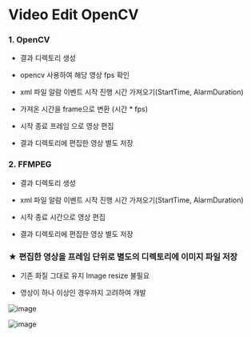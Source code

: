 # Video Edit OpenCV


### 1. OpenCV 

 - 결과 디렉토리 생성 

 - opencv 사용하여 해당 영상 fps 확인

 - xml 파일 알람 이벤트 시작 진행 시간 가져오기(StartTime, AlarmDuration)

 - 가져온 시간을 frame으로 변환 (시간 * fps)

 - 시작 종료 프레임 으로 영상 편집

 - 결과 디렉토리에 편집한 영상 별도 저장


### 2. FFMPEG

 - 결과 디렉토리 생성 

 - xml 파일 알람 이벤트 시작 진행 시간 가져오기(StartTime, AlarmDuration)

 - 시작 종료 시간으로 영상 편집

 - 결과 디렉토리에 편집한 영상 별도 저장
 
 
 
 ### ★ 편집한 영상을 프레임 단위로 별도의 디렉토리에 이미지 파일 저장
 
  - 기존 화질 그대로 유지 Image resize 불필요
  
  - 영상이 하나 이상인 경우까지 고려하여 개발



![image](https://user-images.githubusercontent.com/55525614/181683451-41d69086-210a-401b-93de-fd8156163ba0.png)

![image](https://user-images.githubusercontent.com/55525614/182744208-8cd472fa-99e2-412c-8c37-700031c3373f.png)

